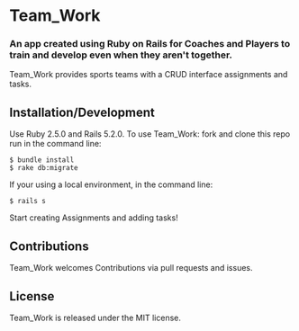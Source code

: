 # Team_Work
### An app created using Ruby on Rails for Coaches and Players to train and develop even when they aren't together.

Team_Work provides sports teams with a CRUD interface assignments and tasks.

## Installation/Development

Use Ruby 2.5.0 and Rails 5.2.0.
To use Team_Work:
fork and clone this repo
run in the command line:

```
$ bundle install
$ rake db:migrate
```

If your using a local environment, in the command line:

```
$ rails s
```
Start creating Assignments and adding tasks!

## Contributions

Team_Work welcomes Contributions via pull requests and issues.

## License

Team_Work is released under the MIT license.

